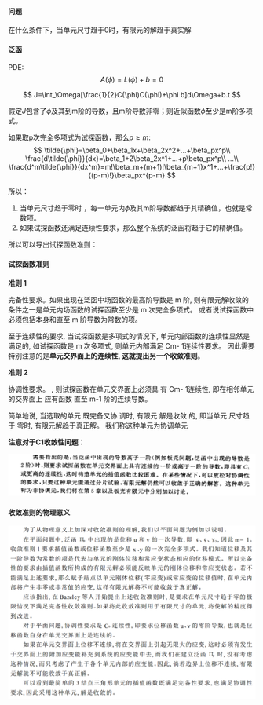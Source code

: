 #### 问题

在什么条件下，当单元尺寸趋于0时，有限元的解趋于真实解



#### 泛函

PDE:
$$
A(\phi)=L(\phi)+b=0
$$

$$
J=\int_\Omega[\frac{1}{2}C(\phi)C(\phi)+\phi b]d\Omega+b.t
$$

假定$J$包含了$\phi$及其到m阶的导数，且m阶导数非零；则近似函数$\tilde{\phi}$至少是m阶多项式。

如果取p次完全多项式为试探函数，那么$p\geq m$:
$$
\tilde{\phi}=\beta_0+\beta_1x+\beta_2x^2+...+\beta_px^p\\
\frac{d\tilde{\phi}}{dx}=\beta_1+2\beta_2x^1+...+p\beta_px^p\\
...\\
\frac{d^m\tilde{\phi}}{dx^m}=m!\beta_m+(m+1)!\beta_{m+1}x^1+...+\frac{p!}{(p-m)!}\beta_px^{p-m}
$$


所以：

1. 当单元尺寸趋于零时  ，每一单元内$\tilde{\phi}$及其m阶导数都趋于其精确值，也就是常数项。
2. 如果试探函数还满足连续性要求，那么整个系统的泛函将趋于它的精确值。

所以可以导出试探函数准则：

#### 试探函数准则

**准则 1** 

完备性要求。如果出现在泛函中场函数的最高阶导数是 m 阶, 则有限元解收敛的条件之一是单元内场函数的试探函数至少是 m 次完全多项式。 或者说试探函数中必须包括本身和直至 m 阶导数为常数的项。    

至于连续性的要求, 当试探函数是多项式的情况下, 单元内部函数的连续性显然是满足的, 如试探函数是 m 次多项式, 则单元内部满足 Cm- 1连续性要求。 因此需要特别注意的是**单元交界面上的连续性, 这就提出另一个收敛准则**。  

**准则 2**

协调性要求。 , 则试探函数在单元交界面上必须具 有 Cm- 1连续性, 即在相邻单元的交界面上 应有函数 直至 m-1 阶的连续导数。  

简单地说, 当选取的单元 既完备又协 调时, 有限元 解是收敛 的, 即当单元 尺寸趋于 零时, 有限元解趋于真正解。 我们称这种单元为协调单元  

**注意对于C1收敛性问题：**

![image-20210309092457228](../imags/image-20210309092457228.png)

#### 收敛准则的物理意义  

![image-20200922211501819](../imags/image-20200922211501819.png)